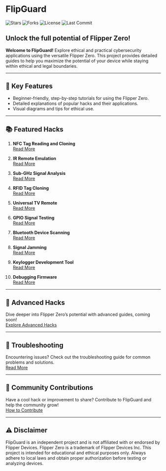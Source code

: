 # FlipGuard
![Stars](https://img.shields.io/github/stars/c-razo/FlipGuard)
![Forks](https://img.shields.io/github/forks/c-razo/FlipGuard)
![License](https://img.shields.io/github/license/c-razo/FlipGuard)
![Last Commit](https://img.shields.io/github/last-commit/c-razo/FlipGuard)

## Unlock the full potential of Flipper Zero!

**Welcome to FlipGuard!** Explore ethical and practical cybersecurity applications using the versatile Flipper Zero. This project provides detailed guides to help you maximize the potential of your device while staying within ethical and legal boundaries.

---

## 🔑 Key Features
- Beginner-friendly, step-by-step tutorials for using the Flipper Zero.
- Detailed explanations of popular hacks and their applications.
- Visual diagrams and tips for ethical use.

---

## 📚 Featured Hacks
1. **NFC Tag Reading and Cloning**  
   [Read More](./nfc-tag-cloning.md)

2. **IR Remote Emulation**  
   [Read More](./ir-remote-emulation.md)

3. **Sub-GHz Signal Analysis**  
   [Read More](./sub-ghz-analysis.md)

4. **RFID Tag Cloning**  
   [Read More](./rfid-tag-cloning.md)

5. **Universal TV Remote**  
   [Read More](./universal-tv-remote.md)

6. **GPIO Signal Testing**  
   [Read More](./gpio-signal-testing.md)

7. **Bluetooth Device Scanning**  
   [Read More](./bluetooth-device-scanning.md)

8. **Signal Jamming**  
   [Read More](./signal-jamming.md)

9. **Keylogger Development Tool**  
   [Read More](./keylogger-development.md)

10. **Debugging Firmware**  
    [Read More](./debugging-firmware.md)

---

## 🚀 Advanced Hacks
Dive deeper into Flipper Zero’s potential with advanced guides, coming soon!  
[Explore Advanced Hacks](./advanced-hacks.md)

---

## 🔧 Troubleshooting
Encountering issues? Check out the troubleshooting guide for common problems and solutions.  
[Read More](./troubleshooting.md)

---

## 🤝 Community Contributions
Have a cool hack or improvement to share? Contribute to FlipGuard and help the community grow!  
[How to Contribute](./community-contributions.md)

---

## ⚠️ Disclaimer
FlipGuard is an independent project and is not affiliated with or endorsed by Flipper Devices. Flipper Zero is a trademark of Flipper Devices Inc. This project is intended for educational and ethical purposes only. Always adhere to local laws and obtain proper authorization before testing or analyzing devices.
